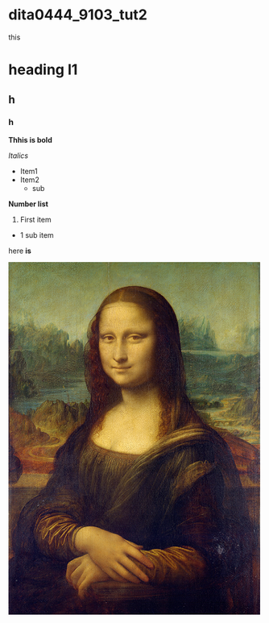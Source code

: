 # dita0444_9103_tut2


this

# heading l1
## h
### h
**Thhis is bold**

*Italics*

- Item1
- Item2
  - sub


**Number list**
1. First item
  - 1 sub item

here **is**


![This is mona](readmeImages/Mona_Lisa_by_Leonardo_da_Vinci_500_x_700.jpg)